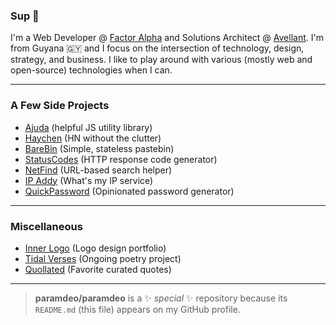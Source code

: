 ### Sup 👋

I'm a Web Developer @ <a href="https://factoralpha.com" target="_blank" rel="noopener">Factor Alpha</a> and Solutions Architect @ <a href="https://avellant.com" target="_blank" rel="noopener">Avellant</a>. I'm from Guyana 🇬🇾 and I focus on the intersection of technology, design, strategy, and business. I like to play around with various (mostly web and open-source) technologies when I can.

---

### A Few Side Projects

- <a href="https://ajuda.page" target="_blank" rel="noopener">Ajuda</a> (helpful JS utility library)
- <a href="https://haychen.com" target="_blank" rel="noopener">Haychen</a> (HN without the clutter)
- <a href="https://barebin.com" target="_blank" rel="noopener">BareBin</a> (Simple, stateless pastebin)
- <a href="https://statuscodes.org" target="_blank" rel="noopener">StatusCodes</a> (HTTP response code generator)
- <a href="https://netfind.in" target="_blank" rel="noopener">NetFind</a> (URL-based search helper)
- <a href="https://use.ipaddy.net" target="_blank" rel="noopener">IP Addy</a> (What's my IP service)
- <a href="https://quickpassword.net" target="_blank" rel="noopener">QuickPassword</a> (Opinionated password generator)

---

### Miscellaneous

- <a href="https://innerlogo.com" target="_blank" rel="noopener">Inner Logo</a> (Logo design portfolio)
- <a href="https://tidalverses.com" target="_blank" rel="noopener">Tidal Verses</a> (Ongoing poetry project)
- <a href="https://quollated.com" target="_blank" rel="noopener">Quollated</a> (Favorite curated quotes)

---

> **paramdeo/paramdeo** is a ✨ _special_ ✨ repository because its `README.md` (this file) appears on my GitHub profile.
